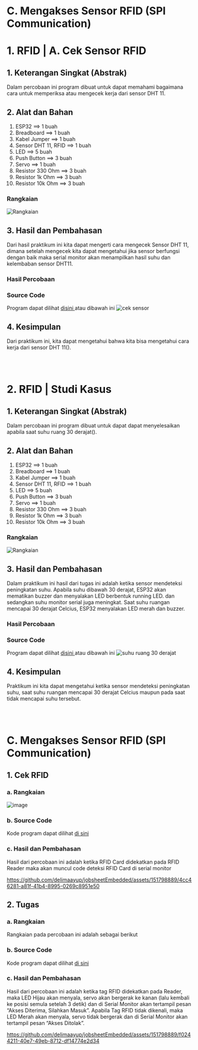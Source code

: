 # C. Mengakses Sensor RFID (SPI Communication)

# 1. RFID | A. Cek Sensor RFID

## 1. Keterangan Singkat (Abstrak)

Dalam percobaan ini program dibuat untuk dapat memahami bagaimana cara untuk memperiksa atau mengecek kerja dari sensor DHT 11.

## 2. Alat dan Bahan
1. ESP32                ==> 1 buah
2. Breadboard           ==> 1 buah
3. Kabel Jumper         ==> 1 buah
4. Sensor DHT 11, RFID  ==> 1 buah
5. LED                  ==> 5 buah
6. Push Button          ==> 3 buah
7. Servo                ==> 1 buah
8. Resistor 330 Ohm     ==> 3 buah
9. Resistor 1k Ohm      ==> 3 buah
10. Resistor 10k Ohm    ==> 3 buah


### Rangkaian
![Rangkaian](https://github.com/sabrinavirry/Sistem-Embedded/assets/151721571/c53098a8-83fe-4ebe-856c-397a673ce734)



## 3. Hasil dan Pembahasan
Dari hasil praktikum ini kita dapat mengerti cara mengecek Sensor DHT 11, dimana setelah mengecek kita dapat mengetahui jika sensor berfungsi dengan baik maka serial monitor akan menampilkan hasil  suhu dan kelembaban  sensor DHT11.

### Hasil Percobaan



### Source Code
Program dapat dilihat <a href="https://github.com/sabrinavirry/Sistem-Embedded/blob/master/jobsheet%202/c.%20Mengakses%20Sensor%20RFID%20(SPI%20Communication)/1.%20program%20contoh%20RFID/rfid_1.ino"> disini </a> atau dibawah ini
![cek sensor](https://github.com/sabrinavirry/Sistem-Embedded/assets/151721571/38b89bf3-4847-4742-8be1-b4ef9607aef1)


## 4. Kesimpulan

Dari praktikum ini, kita dapat mengetahui bahwa kita bisa mengetahui cara kerja dari sensor DHT 11().

<br></br>
# 2. RFID | Studi Kasus

## 1. Keterangan Singkat (Abstrak)

Dalam percobaan ini program dibuat untuk dapat dapat menyelesaikan apabila saat suhu ruang 30 derajat().

## 2. Alat dan Bahan
1. ESP32                ==> 1 buah
2. Breadboard           ==> 1 buah
3. Kabel Jumper         ==> 1 buah
4. Sensor DHT 11, RFID  ==> 1 buah
5. LED                  ==> 5 buah
6. Push Button          ==> 3 buah
7. Servo                ==> 1 buah
8. Resistor 330 Ohm     ==> 3 buah
9. Resistor 1k Ohm      ==> 3 buah
10. Resistor 10k Ohm    ==> 3 buah

### Rangkaian
![Rangkaian](https://github.com/sabrinavirry/Sistem-Embedded/assets/151721571/a2faa430-f371-42b5-b777-f78ee92fbda3)


## 3. Hasil dan Pembahasan
Dalam praktikum ini hasil dari tugas ini adalah ketika sensor mendeteksi peningkatan suhu. Apabila suhu dibawah 30 derajat, ESP32 akan mematikan buzzer dan menyalakan LED berbentuk running LED. dan sedangkan suhu monitor serial juga meningkat.  Saat suhu ruangan mencapai 30 derajat Celcius, ESP32  menyalakan LED merah dan buzzer. 

### Hasil Percobaan

### Source Code

Program dapat dilihat <a href="https://github.com/sabrinavirry/Sistem-Embedded/blob/master/jobsheet%202/b.%20Mengakses%20Sensor%20DHT%2011%20(Single%20Wire%20%20BUS)/2.%20saat%20suhu%20ruang%2030%20derajat%20maka%20LED%20dan%20buzzer%20nyala/dht11_2.ino"> disini </a> atau dibawah ini
![suhu ruang 30 derajat](https://github.com/sabrinavirry/Sistem-Embedded/assets/151721571/d337ddd7-00ea-47f7-a29d-45dd0e05667b)

## 4. Kesimpulan

Praktikum ini kita dapat mengetahui ketika sensor mendeteksi peningkatan suhu, saat suhu ruangan mencapai 30 derajat Celcius maupun pada saat tidak mencapai suhu tersebut.

<br><br>








# C. Mengakses Sensor RFID (SPI Communication)

## 1. Cek RFID

### a. Rangkaian 
<img alt="image" src="https://github.com/delimaayup/jobsheetEmbedded/assets/151798889/74a26b36-91ab-4a93-8a4d-af319da6e011">

### b. Source Code
Kode program dapat dilihat <a href="1.%20rangkaian/rfid_rangkaian/rfid_rangkaian.ino">di sini</a>

### c. Hasil dan Pembahasan
Hasil dari percobaan ini adalah ketika RFID Card didekatkan pada RFID Reader maka akan muncul code deteksi RFID Card di serial monitor

https://github.com/delimaayup/jobsheetEmbedded/assets/151798889/4cc46281-a81f-41b4-8995-0269c8951e50


## 2. Tugas

### a. Rangkaian
Rangkaian pada percobaan ini adalah sebagai berikut



### b. Source Code
Kode program dapat dilihat <a href="1.%20rangkaian/rfid_rangkaian/rfid_rangkaian.ino">di sini</a>

### c. Hasil dan Pembahasan
Hasil dari percobaan ini adalah ketika tag RFID didekatkan pada Reader, maka LED Hijau akan menyala, servo akan bergerak ke kanan (lalu kembali ke posisi semula setelah 3 detik) dan di Serial Monitor akan tertampil pesan “Akses Diterima, Silahkan Masuk”. Apabila Tag RFID tidak dikenali, maka LED Merah akan menyala, servo tidak bergerak dan di Serial Monitor akan tertampil pesan “Akses Ditolak”. 


https://github.com/delimaayup/jobsheetEmbedded/assets/151798889/f0244211-40e7-49eb-8712-df14774e2d34


